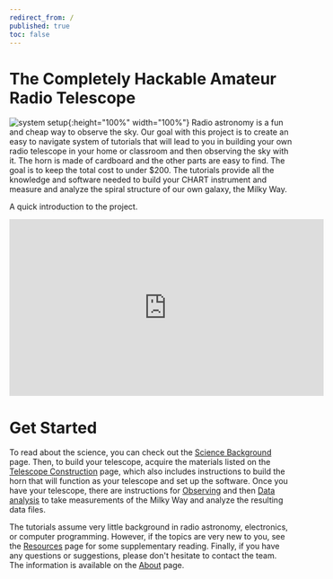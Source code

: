 ```yaml
---
redirect_from: /
published: true
toc: false
---
```

The Completely Hackable Amateur Radio Telescope
======
![system setup](assets/chart.png){:height="100%" width="100%"}
Radio astronomy is a fun and cheap way to observe the sky. Our goal with this project is to create an easy to navigate system of tutorials that will lead to you in building your own radio telescope in your home or classroom and then observing the sky with it. The horn is made of cardboard and the other parts are easy to find. The goal is to keep the total cost to under $200. The tutorials provide all the knowledge and software needed to build your CHART instrument and measure and analyze the spiral structure of our own galaxy, the Milky Way. 


A quick introduction to the project.
<iframe width="560" height="315" src="https://www.youtube.com/embed/XAxNngnJvUI" title="YouTube video player" frameborder="0" allow="accelerometer; autoplay; clipboard-write; encrypted-media; gyroscope; picture-in-picture; web-share" allowfullscreen></iframe>

# Get Started
To read about the science, you can check out the [Science Background](science.html) page. Then, to build your telescope, acquire the materials listed on the [Telescope Construction](telescope_design.html) page, which also includes instructions to build the horn that will function as your telescope and set up the software. 
Once you have your telescope, there are instructions for [Observing](observing.html) and then [Data
analysis](analysis.html) to take measurements of the Milky Way and analyze the resulting data files. 

The tutorials assume very little background in radio astronomy, electronics, or computer programming. However, if the topics are very new to you, see the [Resources](resources.html) page for some supplementary reading. Finally, if you have any questions or suggestions, please don't hesitate to contact the team. The information is available on the [About](about.html) page.


